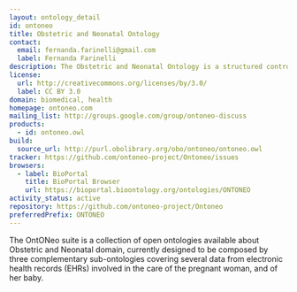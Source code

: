 ```yaml
---
layout: ontology_detail
id: ontoneo
title: Obstetric and Neonatal Ontology
contact:
  email: fernanda.farinelli@gmail.com
  label: Fernanda Farinelli
description: The Obstetric and Neonatal Ontology is a structured controlled vocabulary to provide a representation of the data from electronic health records (EHRs) involved in the care of the pregnant woman, and of her baby.
license:
  url: http://creativecommons.org/licenses/by/3.0/
  label: CC BY 3.0
domain: biomedical, health
homepage: ontoneo.com
mailing_list: http://groups.google.com/group/ontoneo-discuss
products:
  - id: ontoneo.owl
build:
  source_url: http://purl.obolibrary.org/obo/ontoneo/ontoneo.owl
tracker: https://github.com/ontoneo-project/Ontoneo/issues
browsers:
  - label: BioPortal
    title: BioPortal Browser
    url: https://bioportal.bioontology.org/ontologies/ONTONEO
activity_status: active
repository: https://github.com/ontoneo-project/Ontoneo
preferredPrefix: ONTONEO
---
```


The OntONeo suite is a collection of open ontologies available about Obstetric and Neonatal domain, currently designed to be composed by three complementary sub-ontologies covering several data from electronic health records (EHRs) involved in the care of the pregnant woman, and of her baby.
